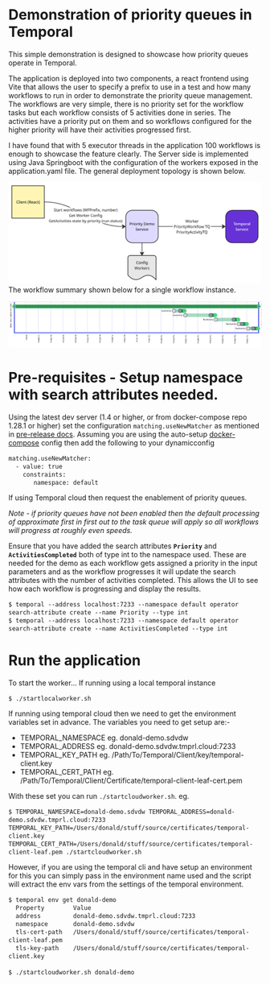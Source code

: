 # Demonstration of priority queues in Temporal

This simple demonstration is designed to showcase how priority queues operate in Temporal.  

The application is deployed into two components, a react frontend using Vite that allows the user to specify a prefix to use in a test and how many workflows to run in order to demonstrate the priority queue management.   The workflows are very simple, there is no priority set for the workflow tasks but each workflow consists of 5 activities done in series.  The activities have a priority put on them and so workflows configured for the higher priority will have their activities progressed first.

I have found that with 5 executor threads in the application 100 workflows is enough to showcase the feature clearly.  The Server side is implemented using Java Springboot with the configuration of the workers exposed in the application.yaml file.  The general deployment topology is shown below.

![Priority-Task-Queue-Demo.jpg](docs/Priority-Task-Queue-Demo.jpg)
The workflow summary shown below for a single workflow instance.

![Workflow-Summary.png](docs/Workflow-summary.png)

# Pre-requisites - Setup namespace with search attributes needed.
Using the latest dev server (1.4 or higher, or from docker-compose repo 1.28.1 or higher) set the configuration `matching.useNewMatcher` as mentioned in [pre-release docs](https://docs.google.com/document/d/1FnBZRjlz0eWGWk_bVLmQ3eZOTOJRFO4s4utGdQtWkIQ/edit?tab=t.0). 
Assuming you are using the auto-setup [docker-compose](https://github.com/temporalio/docker-compose) config then add the following to your dynamicconfig
```
matching.useNewMatcher:
  - value: true
    constraints:
       namespace: default
```

If using Temporal cloud then request the enablement of priority queues.  

_Note - if priority queues have not been enabled then the default processing of approximate first in first out to the task queue will apply so all workflows will progress at roughly even speeds._


Ensure that you have added the search attributes **`Priority`** and **`ActivitiesCompleted`** both of type int to the namespace used.  These are needed for the demo as each workflow gets assigned a priority in the input parameters and as the workflow progresses it will update the search attributes with the number of activities completed.  This allows the UI to see how each workflow is progressing and display the results.

```
$ temporal --address localhost:7233 --namespace default operator search-attribute create --name Priority --type int
$ temporal --address localhost:7233 --namespace default operator search-attribute create --name ActivitiesCompleted --type int
```

# Run the application

To start the worker...
If running using a local temporal instance
```
$ ./startlocalworker.sh
```
If running using temporal cloud then we need to get the environment variables set in advance.  The variables you need to get setup are:-
* TEMPORAL_NAMESPACE eg. donald-demo.sdvdw
* TEMPORAL_ADDRESS eg. donald-demo.sdvdw.tmprl.cloud:7233
* TEMPORAL_KEY_PATH eg. /Path/To/Temporal/Client/key/temporal-client.key
* TEMPORAL_CERT_PATH eg. /Path/To/Temporal/Client/Certificate/temporal-client-leaf-cert.pem

With these set you can run `./startcloudworker.sh`. eg.
```
$ TEMPORAL_NAMESPACE=donald-demo.sdvdw TEMPORAL_ADDRESS=donald-demo.sdvdw.tmprl.cloud:7233 TEMPORAL_KEY_PATH=/Users/donald/stuff/source/certificates/temporal-client.key TEMPORAL_CERT_PATH=/Users/donald/stuff/source/certificates/temporal-client-leaf.pem ./startcloudworker.sh

```
However, if you are using the temporal cli and have setup an environment for this you can simply pass in the environment name used and the script will extract the env vars from the settings of the temporal environment.

``` 
$ temporal env get donald-demo
  Property        Value
  address         donald-demo.sdvdw.tmprl.cloud:7233
  namespace       donald-demo.sdvdw
  tls-cert-path   /Users/donald/stuff/source/certificates/temporal-client-leaf.pem
  tls-key-path    /Users/donald/stuff/source/certificates/temporal-client.key

$ ./startcloudworker.sh donald-demo
```

